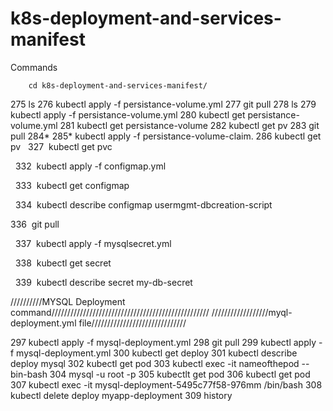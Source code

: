 ﻿# k8s-deployment-and-services-manifest
Commands

        cd k8s-deployment-and-services-manifest/
  275  ls
  276  kubectl apply -f persistance-volume.yml
  277  git pull
  278  ls
  279  kubectl apply -f persistance-volume.yml
  280  kubectl get persistance-volume.yml
  281  kubectl get persistance-volume
  282  kubectl get pv
  283  git pull
  284*
  285* kubectl apply -f persistance-volume-claim.
  286  kubectl get pv
  327  kubectl get pvc

  332  kubectl apply -f configmap.yml

  333  kubectl get configmap

  334  kubectl describe configmap usermgmt-dbcreation-script

  336  git pull

  337  kubectl apply -f mysqlsecret.yml

  338  kubectl get secret

  339  kubectl describe secret my-db-secret
  
  //////////MYSQL Deployment command//////////////////////////////////////////////////
  //////////////////myql-deployment.yml   file//////////////////////////////
  
 
  297  kubectl apply -f mysql-deployment.yml
  298  git pull
  299  kubectl apply -f mysql-deployment.yml
  300  kubectl get deploy
  301  kubectl describe deploy mysql
  302  kubectl get pod
  303  kubectl exec -it nameofthepod --bin-bash
  304  mysql -u root -p
  305  kubectlt get pod
  306  kubectl get pod
  307  kubectl exec -it mysql-deployment-5495c77f58-976mm /bin/bash
  308  kubectl delete deploy myapp-deployment
  309  history





